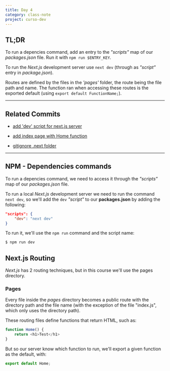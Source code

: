 ```yaml
---
title: Day 4
category: class-note
project: curso-dev
---
```


## TL;DR

To run a depencies command, add an entry to the *"scripts"* map of our *packages.json* file. Run it with `npm run $ENTRY_KEY`.

To run the *Next.js* development server use `next dev` (through as *"script"* entry in *package.json*).

Routes are defined by the files in the *'pages'* folder, the route being the file path and name. The function ran when accessing these routes is the exported default (using `export default FunctionName;`).

---

## Related Commits

* [add 'dev' script for next.js server](https://github.com/mrmurilo75/clone-tabnews/commit/cde9e7665d3b9960d56413b114ad35bb3a71a172)

* [add index page with Home function](https://github.com/mrmurilo75/clone-tabnews/commit/1bc0ab6b79666cd40ace5f7f5ff8472c00889d32)

* [gitignore .next folder](https://github.com/mrmurilo75/clone-tabnews/commit/c5237d10d664735859517f0ad358470b3b1d384a)


---

## NPM - Dependencies commands

To run a depencies command, we need to access it through the *"scripts"* map of our *packages.json* file. 

To run a local *Next.js* development server we need to run the command `next dev`, so we'll add the `dev` *"script"* to our **packages.json** by adding the following:

```json
"scripts": {
    "dev": "next dev"
}
```

To run it, we'll use the `npm run` command and the script name: 

```bash
$ npm run dev
```

## Next.js Routing

*Next.js* has 2 routing techniques, but in this course we'll use the pages directory.

### Pages

Every file inside the *pages* directory becomes a public route with the directory path and the file name (with the exception of the file "index.js", which only uses the directory path).

These routing files define functions that return HTML, such as:

```javascript
function Home() {
    return <h1>Test</h1>
}
```

But so our server know which function to run, we'll export a given function as the default, with:

```javascript
export default Home;
```
